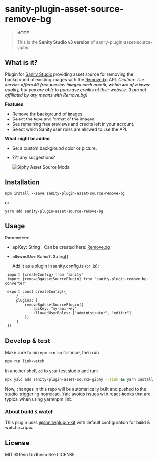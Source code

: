 # sanity-plugin-asset-source-remove-bg

> **NOTE**
>
> This is the **Sanity Studio v3 version** of sanity-plugin-asset-source-giphy.

## What is it?

Plugin for [Sanity Studio](https://www.sanity.io) providing asset source for removing the background of existing images with the [Remove.bg](https://www.remove.bg) API.
_Caution: The service offers 50 free preview images each month, which are of a lower quality, but you are able to purchase credits at their website. (I am not affiliated by any means with Remove.bg)_

**Features**

- Remove the background of images.
- Select the type and format of the images.
- See remaining free previews and credits left in your account.
- Select which Sanity user roles are allowed to use the API.

**What might be added**

- Set a custom background color or picture.
- ??? any suggestions?

  ![Giphy Asset Source Modal](assets/giphy-asset-source.png)

## Installation

```
npm install --save sanity-plugin-asset-source-remove-bg
```

or

```
yarn add sanity-plugin-asset-source-remove-bg
```

## Usage

Parameters:

- apiKey: String | Can be created here: [Remove.bg](https://remove.bg/dashboard#api-key)
- allowedUserRoles?: String[]

  Add it as a plugin in sanity.config.ts (or .js):

```
 import {createConfig} from 'sanity'
 import {removeBgAssetSourcePlugin} from 'sanity-plugin-remove-bg-converter'

 export const createConfig({
     /...
     plugins: [
         removeBgAssetSourcePlugin({
             apiKey: "my-api-key",
             allowedUserRoles: ["administrator", "editor"]
         })
     ]
 })
```

## Develop & test

Make sure to run `npm run build` once, then run

```bash
npm run link-watch
```

In another shell, `cd` to your test studio and run:

```bash
npx yalc add sanity-plugin-asset-source-giphy --link && yarn install
```

Now, changes in this repo will be automatically built and pushed to the studio,
triggering hotreload. Yalc avoids issues with react-hooks that are typical when using yarn/npm link.

### About build & watch

This plugin uses [@sanity/plugin-kit](https://github.com/sanity-io/plugin-kit)
with default configuration for build & watch scripts.

## License

MIT © Rein Undheim
See LICENSE
